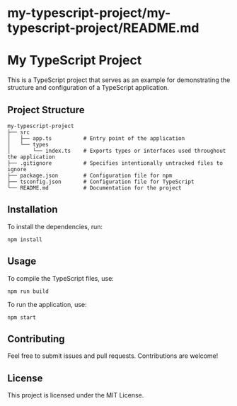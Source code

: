 # my-typescript-project/my-typescript-project/README.md

# My TypeScript Project

This is a TypeScript project that serves as an example for demonstrating the structure and configuration of a TypeScript application.

## Project Structure

```
my-typescript-project
├── src
│   ├── app.ts          # Entry point of the application
│   └── types
│       └── index.ts    # Exports types or interfaces used throughout the application
├── .gitignore          # Specifies intentionally untracked files to ignore
├── package.json        # Configuration file for npm
├── tsconfig.json       # Configuration file for TypeScript
└── README.md           # Documentation for the project
```

## Installation

To install the dependencies, run:

```
npm install
```

## Usage

To compile the TypeScript files, use:

```
npm run build
```

To run the application, use:

```
npm start
```

## Contributing

Feel free to submit issues and pull requests. Contributions are welcome!

## License

This project is licensed under the MIT License.